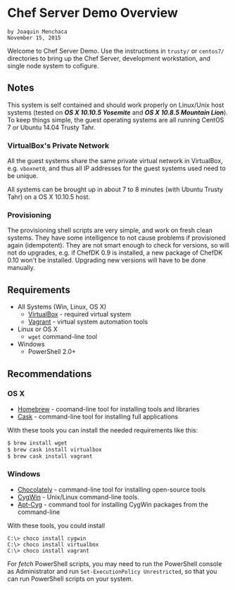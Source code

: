 # **Chef Server Demo Overview**
    by Joaquin Menchaca
    November 15, 2015

Welcome to Chef Server Demo.  Use the instructions in `trusty/` or `centos7/` directories to bring up the Chef Server, development workstation, and single node system to cofigure.

## **Notes**

This system is self contained and should work properly on Linux/Unix host systems (tested on ***OS X 10.10.5 Yosemite*** and ***OS X 10.8.5 Mountain Lion***).  To keep things simple, the guest operating systems are all running CentOS 7 or Ubuntu 14.04 Trusty Tahr.

### **VirtualBox's Private Network**

All the guest systems share the same private virtual network in VirtualBox, e.g. `vboxnet0`, and thus all IP addresses for the guest systems used need to be unique.

All systems can be brought up in about 7 to 8 minutes (with Ubuntu Trusty Tahr) on a OS X 10.10.5 host.

### **Provisioning**

The provisioning shell scripts are very simple, and work on fresh clean systems.  They have some intelligence to not cause problems if provisioned again (idempotent).  They are not smart enough to check for versions, so will not do upgrades, e.g. if ChefDK 0.9 is installed, a new package of ChefDK 0.10 won't be installed.  Upgrading new versions will have to be done manually.

## **Requirements**
  * All Systems (Win, Linux, OS X)
    * [VirtualBox](https://www.virtualbox.org/) - required virtual system
    * [Vagrant](https://www.vagrantup.com/) - virtual system automation tools
  * Linux or OS X
    * `wget` command-line tool
  * Windows
    * PowerShell 2.0+

## **Recommendations**

### **OS X**

* [Homebrew](http://brew.sh/) - coomand-line tool for installing tools and libraries
* [Cask](http://caskroom.io/) - command-line tool for installing full applications

With these tools you can install the needed requirements like this:

```bash
$ brew install wget
$ brew cask install virtualbox
$ brew cask install vagrant
```

### **Windows**

* [Chocolately](https://chocolatey.org/) - command-line tool for installing open-source tools
* [CygWin](https://www.cygwin.com/) - Unix/Linux command-line tools.
* [Apt-Cyg](https://github.com/transcode-open/apt-cyg) - command tool for installing CygWin packages from the command-line

With these tools, you could install

```batch
C:\> choco install cygwin
C:\> choco install virtualbox
C:\> choco install vagrant
```

For *fetch* PowerShell scripts, you may need to run the PowerShell console as Administrator and run `Set-ExecutionPolicy Unrestricted`, so that you can run PowerShell scripts on your system.
